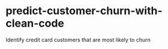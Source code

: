 # predict-customer-churn-with-clean-code
Identify credit card customers that are most likely to churn
